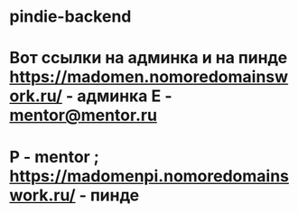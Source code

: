 # pindie-backend
# Вот ссылки на админка и на пинде https://madomen.nomoredomainswork.ru/ - админка E - mentor@mentor.ru 
# P - mentor ; https://madomenpi.nomoredomainswork.ru/ - пинде

